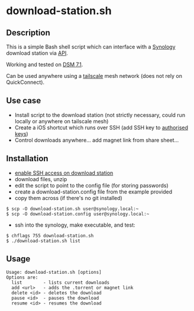 # download-station.sh

## Description

This is a simple Bash shell script which can interface with a [Synology](https://www.synology.com/) download 
station via 
[API](https://global.download.synology.com/download/Document/Software/DeveloperGuide/Package/DownloadStation/All/enu/Synology_Download_Station_Web_API.pdf).

Working and tested on [DSM 7.1](https://www.synology.com/en-us/DSM71).

Can be used anywhere using a [tailscale](https://tailscale.com) mesh network (does not rely on QuickConnect).

## Use case

- Install script to the download station (not strictly necessary, could run locally or anywhere on tailscale mesh)
- Create a iOS shortcut which runs over SSH (add SSH key to [authorised keys](https://matsbauer.medium.com/how-to-run-ssh-terminal-commands-from-iphone-using-apple-shortcuts-ssh-29e868dccf22))
- Control downloads anywhere... add magnet link from share sheet...

## Installation

- [enable SSH access on download station](https://kb.synology.com/en-uk/DSM/help/DSM/AdminCenter/system_terminal?version=7)
- download files, unzip
- edit the script to point to the config file (for storing passwords)
- create a download-station.config file from the example provided
- copy them across (if there's no git installed)
```
$ scp -O download-station.sh user@synology.local:~
$ scp -O download-station.config user@synology.local:~
```
- ssh into the synology, make executable, and test:
```
$ chflags 755 download-station.sh	
$ ./download-station.sh list
```

## Usage
```
Usage: download-station.sh [options]
Options are:
  list        - lists current downloads
  add <url>   - adds the .torrent or magnet link
  delete <id> - deletes the download
  pause <id>  - pauses the download
  resume <id> - resumes the download
```


